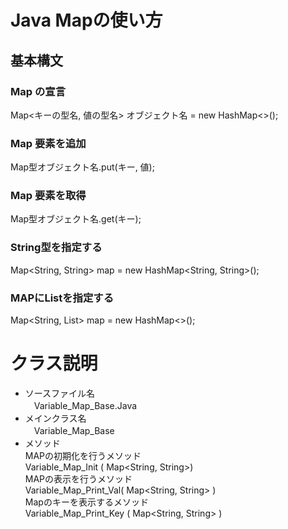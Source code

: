 # Java Mapの使い方
## 基本構文
### Map の宣言
   Map<キーの型名, 値の型名> オブジェクト名 = new HashMap<>();
### Map 要素を追加
   Map型オブジェクト名.put(キー, 値);

### Map 要素を取得
   Map型オブジェクト名.get(キー);

### String型を指定する
   Map<String, String> map = new HashMap<String, String>();

### MAPにListを指定する
   Map<String, List<String>> map = new HashMap<>();  

# クラス説明  
* ソースファイル名  
   　Variable_Map_Base.Java
* メインクラス名  
   　Variable_Map_Base
* メソッド  
  MAPの初期化を行うメソッド   
        Variable_Map_Init ( Map<String, String>)    
  MAPの表示を行うメソッド  
        Variable_Map_Print_Val( Map<String, String> )      
  Mapのキーを表示するメソッド  
        Variable_Map_Print_Key ( Map<String, String> )  
